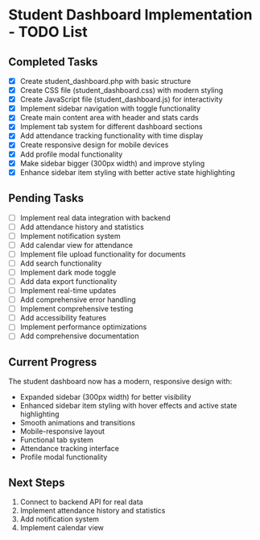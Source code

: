 # Student Dashboard Implementation - TODO List

## Completed Tasks
- [x] Create student_dashboard.php with basic structure
- [x] Create CSS file (student_dashboard.css) with modern styling
- [x] Create JavaScript file (student_dashboard.js) for interactivity
- [x] Implement sidebar navigation with toggle functionality
- [x] Create main content area with header and stats cards
- [x] Implement tab system for different dashboard sections
- [x] Add attendance tracking functionality with time display
- [x] Create responsive design for mobile devices
- [x] Add profile modal functionality
- [x] Make sidebar bigger (300px width) and improve styling
- [x] Enhance sidebar item styling with better active state highlighting

## Pending Tasks
- [ ] Implement real data integration with backend
- [ ] Add attendance history and statistics
- [ ] Implement notification system
- [ ] Add calendar view for attendance
- [ ] Implement file upload functionality for documents
- [ ] Add search functionality
- [ ] Implement dark mode toggle
- [ ] Add data export functionality
- [ ] Implement real-time updates
- [ ] Add comprehensive error handling
- [ ] Implement comprehensive testing
- [ ] Add accessibility features
- [ ] Implement performance optimizations
- [ ] Add comprehensive documentation

## Current Progress
The student dashboard now has a modern, responsive design with:
- Expanded sidebar (300px width) for better visibility
- Enhanced sidebar item styling with hover effects and active state highlighting
- Smooth animations and transitions
- Mobile-responsive layout
- Functional tab system
- Attendance tracking interface
- Profile modal functionality

## Next Steps
1. Connect to backend API for real data
2. Implement attendance history and statistics
3. Add notification system
4. Implement calendar view
